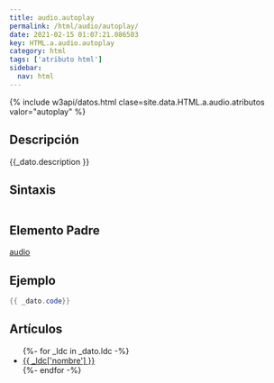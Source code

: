 ```yaml
---
title: audio.autoplay
permalink: /html/audio/autoplay/
date: 2021-02-15 01:07:21.086503
key: HTML.a.audio.autoplay
category: html
tags: ['atributo html']
sidebar: 
  nav: html
---
```


{% include w3api/datos.html clase=site.data.HTML.a.audio.atributos valor="autoplay" %}

## Descripción
{{_dato.description }}

## Sintaxis
~~~html
~~~

## Elemento Padre
[audio](/html/audio/)

## Ejemplo
~~~java
{{ _dato.code}}
~~~

## Artículos
<ul>
{%- for _ldc in _dato.ldc -%}
   <li>
       <a href="{{_ldc['url'] }}">{{ _ldc['nombre'] }}</a>
   </li>
{%- endfor -%}
</ul>
